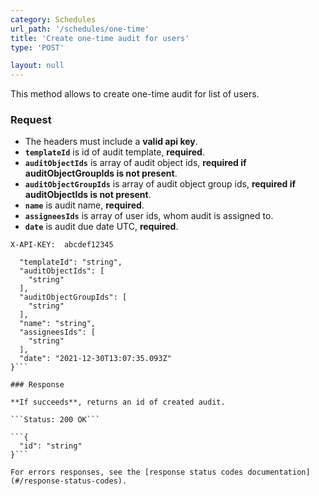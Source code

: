 ```yaml
---
category: Schedules
url_path: '/schedules/one-time'
title: 'Create one-time audit for users'
type: 'POST'

layout: null
---
```


This method allows to create one-time audit for list of users.

### Request
* The headers must include a **valid api key**.
* **`templateId`** is id of audit template, **required**.
* **`auditObjectIds`** is array of audit object ids, **required if auditObjectGroupIds is not present**.
* **`auditObjectGroupIds`** is array of audit object group ids, **required if auditObjectIds is not present**.
* **`name`** is audit name, **required**.
* **`assigneesIds`** is array of user ids, whom audit is assigned to.
* **`date`** is audit due date UTC, **required**.

```X-API-KEY:  abcdef12345```
```{
  "templateId": "string",
  "auditObjectIds": [
    "string"
  ],
  "auditObjectGroupIds": [
    "string"
  ],
  "name": "string",
  "assigneesIds": [
    "string"
  ],
  "date": "2021-12-30T13:07:35.093Z"
}```

### Response

**If succeeds**, returns an id of created audit.

```Status: 200 OK```

```{
  "id": "string"
}```

For errors responses, see the [response status codes documentation](#/response-status-codes).
